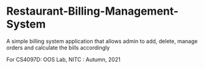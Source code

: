 # Restaurant-Billing-Management-System
A simple billing system application that allows admin to add, delete, manage orders and calculate the bills accordingly

For CS4097D: OOS Lab, NITC : Autumn, 2021
